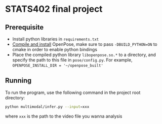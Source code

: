 # STATS402 final project

## Prerequisite

- Install python libraries in `requirements.txt`
- [Compile and install](https://cmu-perceptual-computing-lab.github.io/openpose/web/html/doc/md_doc_installation_0_index.html)
  OpenPose, make sure to pass `-DBUILD_PYTHON=ON` to cmake in order to enable python bindings
- Place the compiled python library `libopenpose.so.*` to a directory, and specify the path to this file
  in `pose/config.py`. For example, `OPENPOSE_INSTALL_DIR = '~/openpose_built'`

## Running

To run the program, use the following command in the project root directory:

```bash
python multimodal/infer.py --input=xxx
```

where `xxx` is the path to the video file you wanna analysis
